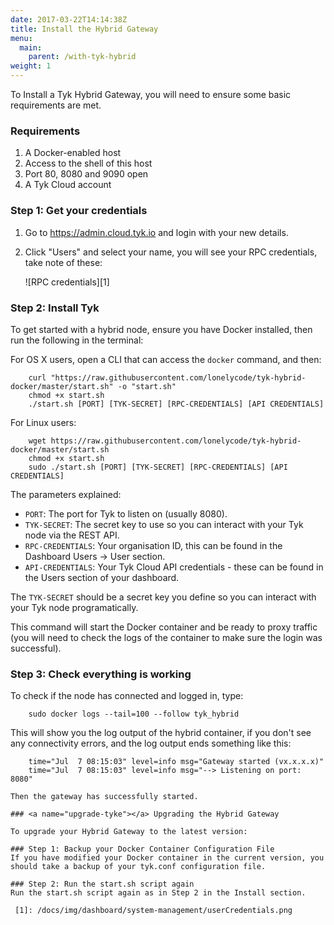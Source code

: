 ```yaml
---
date: 2017-03-22T14:14:38Z
title: Install the Hybrid Gateway
menu:
  main:
    parent: /with-tyk-hybrid
weight: 1
---
```


To Install a Tyk Hybrid Gateway, you will need to ensure some basic requirements are met.

### Requirements

1.  A Docker-enabled host
2.  Access to the shell of this host
3.  Port 80, 8080 and 9090 open
4.  A Tyk Cloud account

### Step 1: Get your credentials

1.  Go to <https://admin.cloud.tyk.io> and login with your new details.
2.  Click "Users" and select your name, you will see your RPC credentials, take note of these:
    
    ![RPC credentials][1]

### <a name="install-tyke"></a> Step 2: Install Tyk

To get started with a hybrid node, ensure you have Docker installed, then run the following in the terminal:

For OS X users, open a CLI that can access the `docker` command, and then:
```
    curl "https://raw.githubusercontent.com/lonelycode/tyk-hybrid-docker/master/start.sh" -o "start.sh"
    chmod +x start.sh
    ./start.sh [PORT] [TYK-SECRET] [RPC-CREDENTIALS] [API CREDENTIALS]
```

For Linux users:
```
    wget https://raw.githubusercontent.com/lonelycode/tyk-hybrid-docker/master/start.sh
    chmod +x start.sh
    sudo ./start.sh [PORT] [TYK-SECRET] [RPC-CREDENTIALS] [API CREDENTIALS]
``` 

The parameters explained:

*   `PORT`: The port for Tyk to listen on (usually 8080).
*   `TYK-SECRET`: The secret key to use so you can interact with your Tyk node via the REST API.
*   `RPC-CREDENTIALS`: Your organisation ID, this can be found in the Dashboard Users -> User section.
*   `API-CREDENTIALS`: Your Tyk Cloud API credentials - these can be found in the Users section of your dashboard.

The `TYK-SECRET` should be a secret key you define so you can interact with your Tyk node programatically.

This command will start the Docker container and be ready to proxy traffic (you will need to check the logs of the container to make sure the login was successful).

### Step 3: Check everything is working

To check if the node has connected and logged in, type:
```
    sudo docker logs --tail=100 --follow tyk_hybrid
``` 

This will show you the log output of the hybrid container, if you don't see any connectivity errors, and the log output ends something like this:
```
    time="Jul  7 08:15:03" level=info msg="Gateway started (vx.x.x.x)"
    time="Jul  7 08:15:03" level=info msg="--> Listening on port: 8080"
``` 
```
Then the gateway has successfully started.

### <a name="upgrade-tyke"></a> Upgrading the Hybrid Gateway

To upgrade your Hybrid Gateway to the latest version:

### Step 1: Backup your Docker Container Configuration File
If you have modified your Docker container in the current version, you should take a backup of your tyk.conf configuration file.

### Step 2: Run the start.sh script again
Run the start.sh script again as in Step 2 in the Install section.

 [1]: /docs/img/dashboard/system-management/userCredentials.png